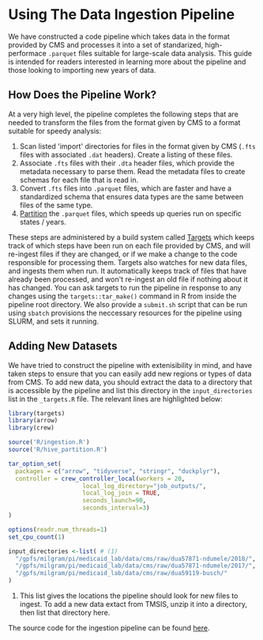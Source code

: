 # Using The Data Ingestion Pipeline

We have constructed a code pipeline which takes data in the format provided by
CMS and processes it into a set of standarized, high-performace `.parquet`
files suitable for large-scale data analysis. This guide is intended for
readers interested in learning more about the pipeline and those looking to
importing new years of data.

## How Does the Pipeline Work?

At a very high level, the pipeline completes the following steps that are needed to transform the files from the format given by CMS to a format suitable for speedy analysis:

1. Scan listed 'import' directories for files in the format given by CMS (`.fts` files with associated `.dat` headers). Create a listing of these files.
2. Associate `.fts` files with their `.dta` header files, which provide the metadata necessary to parse them. Read the metadata files to create schemas for each file that is read in.
3. Convert `.fts` files into `.parquet` files, which are faster and have a standardized schema that ensures data types are the same between files of the same type.
4. [Partition](https://duckdb.org/docs/data/partitioning/hive_partitioning.html) the `.parquet` files, which speeds up queries run on specific states / years.

These steps are administered by a build system called [Targets](https://books.ropensci.org/targets/) which keeps track of which steps have been run on each file provided by CMS, and will re-ingest files if they are changed, or if we make a change to the code responsible for processing them. Targets also watches for new data files, and ingests them when run. It automatically keeps track of files that have already been processed, and won't re-ingest an old file if nothing about it has changed. You can ask targets to run the pipeline in response to any changes using the `targets::tar_make()` command in R from inside the pipeline root directory. We also provide a `submit.sh` script that can be run using `sbatch` provisions the neccessary resources for the pipeline using SLURM, and sets it running.

## Adding New Datasets

We have tried to construct the pipeline with extenisibility in mind, and have
taken steps to ensure that you can easily add new regions or types of data from
CMS. To add new data, you should extract the data to a directory that is
accessible by the pipeline and list this directory in the `input_directories`
list in the `_targets.R` file. The relevant lines are highlighted below:

```r title="_targets.R" linenums="1" hl_lines="20 21 22 23 24"
library(targets)
library(arrow)
library(crew)

source('R/ingestion.R')
source('R/hive_partition.R')

tar_option_set(
  packages = c("arrow", "tidyverse", "stringr", "duckplyr"),
  controller = crew_controller_local(workers = 20,
				     local_log_directory="job_outputs/",
				     local_log_join = TRUE,
				     seconds_launch=90,
				     seconds_interval=3)
)

options(readr.num_threads=1)
set_cpu_count(1)

input_directories <-list( # (1)
  "/gpfs/milgram/pi/medicaid_lab/data/cms/raw/dua57871-ndumele/2018/",
  "/gpfs/milgram/pi/medicaid_lab/data/cms/raw/dua57871-ndumele/2017/",
  "/gpfs/milgram/pi/medicaid_lab/data/cms/raw/dua59119-busch/"
)

```

1.  This list gives the locations the pipeline should look for new files to
    ingest. To add a new data extact from TMSIS, unzip it into a directory,
    then list that directory here.

The source code for the ingestion pipeline can be found [here](https://github.com/Yale-Medicaid/TMSIS_ingestion).

